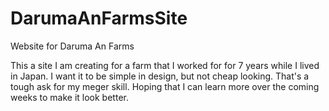 # DarumaAnFarmsSite
Website for Daruma An Farms

This a site I am creating for a farm that I worked for for 7 years while I lived in Japan. I want it
to be simple in design, but not cheap looking. That's a tough ask for my meger skill. Hoping that 
I can learn more over the coming weeks to make it look better.
